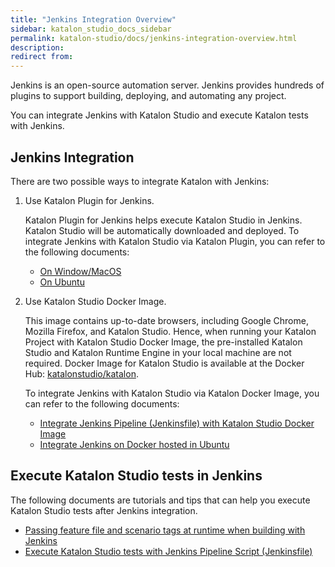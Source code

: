 ```yaml
---
title: "Jenkins Integration Overview"
sidebar: katalon_studio_docs_sidebar
permalink: katalon-studio/docs/jenkins-integration-overview.html 
description: 
redirect from: 
---
```


Jenkins is an open-source automation server. Jenkins provides hundreds of plugins to support building, deploying, and automating any project.

You can integrate Jenkins with Katalon Studio and execute Katalon tests with Jenkins.

## Jenkins Integration

There are two possible ways to integrate Katalon with Jenkins:

1. Use Katalon Plugin for Jenkins.
    
    Katalon Plugin for Jenkins helps execute Katalon Studio in Jenkins. Katalon Studio will be automatically downloaded and deployed. To integrate Jenkins with Katalon Studio via Katalon Plugin, you can refer to the following documents:

   - [On Window/MacOS](https://docs.katalon.com/katalon-studio/docs/katalon-plugin-jenkins-window-macOS.html)
   - [On Ubuntu](https://docs.katalon.com/katalon-studio/docs/jenkins-plugin-ubuntu.html)

2. Use Katalon Studio Docker Image. 
    
    This image contains up-to-date browsers, including Google Chrome, Mozilla Firefox, and Katalon Studio. Hence, when running your Katalon Project with Katalon Studio Docker Image, the pre-installed Katalon Studio and Katalon Runtime Engine in your local machine are not required. Docker Image for Katalon Studio is available at the Docker Hub: [katalonstudio/katalon](https://hub.docker.com/r/katalonstudio/katalon/).

    To integrate Jenkins with Katalon Studio via Katalon Docker Image, you can refer to the following documents:

    - [Integrate Jenkins Pipeline (Jenkinsfile) with Katalon Studio Docker Image](https://docs.katalon.com/katalon-studio/docs/jenkins-pipeline-docker.html)
    - [Integrate Jenkins on Docker hosted in Ubuntu](https://docs.katalon.com/katalon-studio/docs/jenkins-docker-ubuntu.html#integrate-with-docker-on-jenkins)
  
## Execute Katalon Studio tests in Jenkins

The following documents are tutorials and tips that can help you execute Katalon Studio tests after Jenkins integration.

- [Passing feature file and scenario tags at runtime when building with Jenkins](https://docs.katalon.com/katalon-studio/how-to-guides/jenkins-tags-runtime.html#create-global-variables)
- [Execute Katalon Studio tests with Jenkins Pipeline Script (Jenkinsfile)](https://docs.katalon.com/katalon-studio/docs/execute-katalon-tests-with-jenkins-pipeline-script.html)
